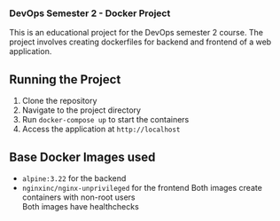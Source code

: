 ### DevOps Semester 2 - Docker Project

This is an educational project for the DevOps semester 2 course. The project involves creating dockerfiles for backend and frontend of a web application.

## Running the Project
1. Clone the repository
2. Navigate to the project directory
3. Run `docker-compose up` to start the containers
4. Access the application at `http://localhost`

## Base Docker Images used
- `alpine:3.22` for the backend
- `nginxinc/nginx-unprivileged` for the frontend
Both images create containers with non-root users  
Both images have healthchecks